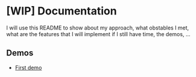 # [WIP] Documentation

I will use this README to show about my approach, what obstables I met, what are the features that I will implement if I still have time, the demos, ...

## Demos
- [First demo](https://share.cleanshot.com/L57jq1Qp)
